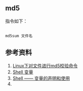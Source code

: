 ## md5

指令如下：

~~~

md5sum 文件名

~~~



## 参考资料

1. [Linux下对文件进行md5校验命令](https://blog.csdn.net/tianmaxx/article/details/7569219)
2. [Shell 变量](https://www.runoob.com/linux/linux-shell-variable.html)
3. [Shell —— 变量的声明和使用](https://blog.csdn.net/starter_____/article/details/89611290)
4. 